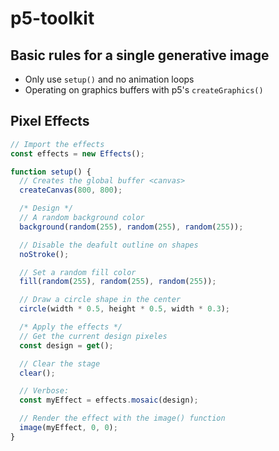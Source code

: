 # p5-toolkit


## Basic rules for a single generative image
* Only use ```setup()``` and no animation loops
* Operating on graphics buffers with p5's ```createGraphics()```


## Pixel Effects
```javascript
// Import the effects
const effects = new Effects();

function setup() {
  // Creates the global buffer <canvas>
  createCanvas(800, 800);

  /* Design */
  // A random background color
  background(random(255), random(255), random(255));

  // Disable the deafult outline on shapes
  noStroke();

  // Set a random fill color
  fill(random(255), random(255), random(255));

  // Draw a circle shape in the center
  circle(width * 0.5, height * 0.5, width * 0.3);

  /* Apply the effects */
  // Get the current design pixeles
  const design = get();

  // Clear the stage
  clear();

  // Verbose:
  const myEffect = effects.mosaic(design);

  // Render the effect with the image() function
  image(myEffect, 0, 0);
}
